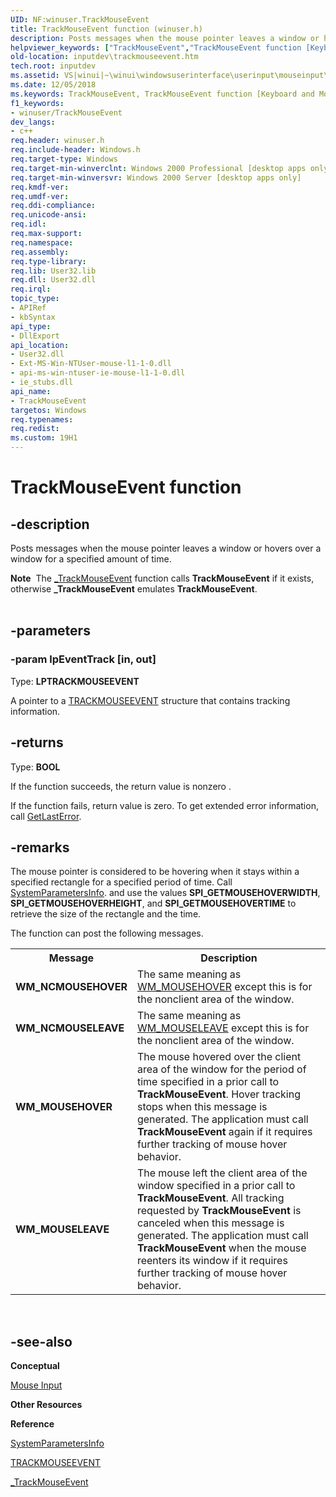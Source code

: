 ```yaml
---
UID: NF:winuser.TrackMouseEvent
title: TrackMouseEvent function (winuser.h)
description: Posts messages when the mouse pointer leaves a window or hovers over a window for a specified amount of time.
helpviewer_keywords: ["TrackMouseEvent","TrackMouseEvent function [Keyboard and Mouse Input]","_win32_TrackMouseEvent","_win32_trackmouseevent_cpp","inputdev.trackmouseevent","winui._win32_trackmouseevent","winuser/TrackMouseEvent"]
old-location: inputdev\trackmouseevent.htm
tech.root: inputdev
ms.assetid: VS|winui|~\winui\windowsuserinterface\userinput\mouseinput\mouseinputreference\mouseinputfunctions\trackmouseevent.htm
ms.date: 12/05/2018
ms.keywords: TrackMouseEvent, TrackMouseEvent function [Keyboard and Mouse Input], _win32_TrackMouseEvent, _win32_trackmouseevent_cpp, inputdev.trackmouseevent, winui._win32_trackmouseevent, winuser/TrackMouseEvent
f1_keywords:
- winuser/TrackMouseEvent
dev_langs:
- c++
req.header: winuser.h
req.include-header: Windows.h
req.target-type: Windows
req.target-min-winverclnt: Windows 2000 Professional [desktop apps only]
req.target-min-winversvr: Windows 2000 Server [desktop apps only]
req.kmdf-ver: 
req.umdf-ver: 
req.ddi-compliance: 
req.unicode-ansi: 
req.idl: 
req.max-support: 
req.namespace: 
req.assembly: 
req.type-library: 
req.lib: User32.lib
req.dll: User32.dll
req.irql: 
topic_type:
- APIRef
- kbSyntax
api_type:
- DllExport
api_location:
- User32.dll
- Ext-MS-Win-NTUser-mouse-l1-1-0.dll
- api-ms-win-ntuser-ie-mouse-l1-1-0.dll
- ie_stubs.dll
api_name:
- TrackMouseEvent
targetos: Windows
req.typenames: 
req.redist: 
ms.custom: 19H1
---
```


# TrackMouseEvent function


## -description


Posts messages when the mouse pointer leaves a window or hovers over a window for a specified amount of time.
<div class="alert"><b>Note</b>  The <a href="/windows/win32/api/commctrl/nf-commctrl-_trackmouseevent">_TrackMouseEvent</a> function calls <b>TrackMouseEvent</b> if it exists, otherwise <b>_TrackMouseEvent</b> emulates <b>TrackMouseEvent</b>. </div><div> </div>

## -parameters




### -param lpEventTrack [in, out]

Type: <b>LPTRACKMOUSEEVENT</b>

A pointer to a <a href="https://docs.microsoft.com/windows/desktop/api/winuser/ns-winuser-trackmouseevent">TRACKMOUSEEVENT</a> structure that contains tracking information. 


## -returns



Type: <b>BOOL</b>

If the function succeeds, the return value is nonzero . 

If the function fails, return value is zero. To get extended error information, call <a href="https://docs.microsoft.com/windows/desktop/api/errhandlingapi/nf-errhandlingapi-getlasterror">GetLastError</a>.
 




## -remarks



The mouse pointer is considered to be hovering when it stays within a specified rectangle for a specified period of time. Call 
				<a href="https://docs.microsoft.com/windows/desktop/api/winuser/nf-winuser-systemparametersinfoa">SystemParametersInfo</a>.
 and use the values <b>SPI_GETMOUSEHOVERWIDTH</b>, <b>SPI_GETMOUSEHOVERHEIGHT</b>, and <b>SPI_GETMOUSEHOVERTIME</b> to retrieve the size of the rectangle and the time.

The function can post the following messages.

<table>
<tr>
<th>Message</th>
<th>Description</th>
</tr>
<tr>
<td><b>WM_NCMOUSEHOVER</b></td>
<td>The same meaning as <a href="https://docs.microsoft.com/windows/desktop/inputdev/wm-mousehover">WM_MOUSEHOVER</a> except this is for the nonclient area of the window.</td>
</tr>
<tr>
<td><b>WM_NCMOUSELEAVE</b></td>
<td>The same meaning as <a href="https://docs.microsoft.com/windows/desktop/inputdev/wm-mouseleave">WM_MOUSELEAVE</a> except this is for the nonclient area of the window.</td>
</tr>
<tr>
<td><b>WM_MOUSEHOVER</b></td>
<td>The mouse hovered over the client area of the window for the period of time specified in a prior call to <b>TrackMouseEvent</b>. Hover tracking stops when this message is generated. The application must call <b>TrackMouseEvent</b> again if it requires further tracking of mouse hover behavior.</td>
</tr>
<tr>
<td><b>WM_MOUSELEAVE</b></td>
<td>The mouse left the client area of the window specified in a prior call to <b>TrackMouseEvent</b>. All tracking requested by <b>TrackMouseEvent</b> is canceled when this message is generated. The application must call <b>TrackMouseEvent</b> when the mouse reenters its window if it requires further tracking of mouse hover behavior.</td>
</tr>
</table>
 




## -see-also




<b>Conceptual</b>



<a href="https://docs.microsoft.com/windows/desktop/inputdev/mouse-input">Mouse Input</a>



<b>Other Resources</b>



<b>Reference</b>



<a href="https://docs.microsoft.com/windows/desktop/api/winuser/nf-winuser-systemparametersinfoa">SystemParametersInfo</a>



<a href="https://docs.microsoft.com/windows/desktop/api/winuser/ns-winuser-trackmouseevent">TRACKMOUSEEVENT</a>



<a href="/windows/win32/api/commctrl/nf-commctrl-_trackmouseevent">_TrackMouseEvent</a>
 

 

